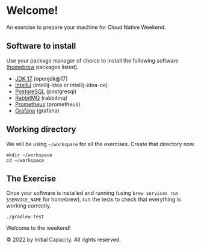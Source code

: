 # Welcome!

An exercise to prepare your machine for Cloud Native Weekend.

## Software to install

Use your package manager of choice to install the following software ([homebrew](https://brew.sh/) packages listed).

- [JDK 17](https://www.oracle.com/java/technologies/javase/jdk17-archive-downloads.html) (openjdk@17)
- [IntelliJ](https://www.jetbrains.com/idea/download/) (intellij-idea or intellij-idea-ce)
- [PostgreSQL](https://www.postgresql.org/) (postgresql)
- [RabbitMQ](https://www.rabbitmq.com/) (rabbitmq)
- [Prometheus](https://prometheus.io/) (prometheus)
- [Grafana](https://grafana.com/) (grafana)

## Working directory

We will be using `~/workspace` for all the exercises.
Create that directory now.

```shell
mkdir ~/workspace
cd ~/workspace
```

## The Exercise

Once your software is installed and running (using `brew services run $SERVICE_NAME` for homebrew), run the tests to
check that everything is working correctly.

```shell
./gradlew test
```

Welcome to the weekend!

© 2022 by Initial Capacity. All rights reserved.

